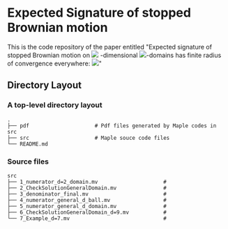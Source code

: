 #  Expected Signature of stopped Brownian motion

 This is the code repository of the paper entitled "Expected signature of stopped Brownian motion on <img src="https://render.githubusercontent.com/render/math?math=%24d%24"> -dimensional <img src="https://render.githubusercontent.com/render/math?math=%24C%5E%7B2%2C%20%5Calpha%7D%24">-domains has finite radius of convergence everywhere: <img src="https://render.githubusercontent.com/render/math?math=%242%20%5Cleq%20d%20%5Cleq%208%24">"
 
 ## Directory Layout 
 ### A top-level directory layout
    .
    ├── pdf                     # Pdf files generated by Maple codes in src
    ├── src                     # Maple souce code files 
    └── README.md
### Source files
    src
    ├── 1_numerator_d=2_domain.mv                     # 
    ├── 2_CheckSolutionGeneralDomain.mv               #  
    ├── 3_denominator_final.mv                        #
    ├── 4_numerator_general_d_ball.mv                 #
    ├── 5_numerator_general_d_domain.mv               #
    ├── 6_CheckSolutionGeneralDomain_d=9.mv           #
    └── 7_Example_d=7.mv                              #
